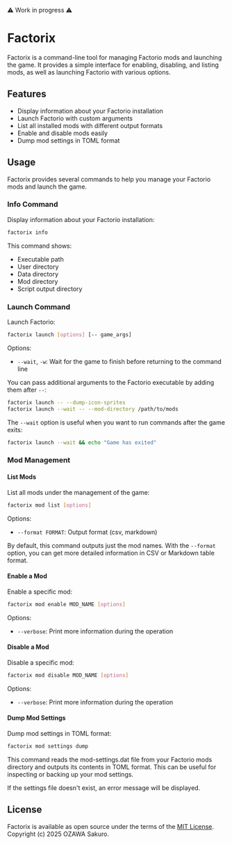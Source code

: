 :warning: Work in progress :warning:

# Factorix

Factorix is a command-line tool for managing Factorio mods and launching the game.
It provides a simple interface for enabling, disabling, and listing mods, as well as
launching Factorio with various options.

## Features

- Display information about your Factorio installation
- Launch Factorio with custom arguments
- List all installed mods with different output formats
- Enable and disable mods easily
- Dump mod settings in TOML format

## Usage

Factorix provides several commands to help you manage your Factorio mods and launch
the game.

### Info Command

Display information about your Factorio installation:

```bash
factorix info
```

This command shows:

- Executable path
- User directory
- Data directory
- Mod directory
- Script output directory

### Launch Command

Launch Factorio:

```bash
factorix launch [options] [-- game_args]
```

Options:
- `--wait`, `-w`: Wait for the game to finish before returning to the command line

You can pass additional arguments to the Factorio executable by adding them after `--`:

```bash
factorix launch -- --dump-icon-sprites
factorix launch --wait -- --mod-directory /path/to/mods
```

The `--wait` option is useful when you want to run commands after the game exits:

```bash
factorix launch --wait && echo "Game has exited"
```

### Mod Management

#### List Mods

List all mods under the management of the game:

```bash
factorix mod list [options]
```

Options:
- `--format FORMAT`: Output format (csv, markdown)

By default, this command outputs just the mod names. With the `--format` option, you
can get more detailed information in CSV or Markdown table format.

#### Enable a Mod

Enable a specific mod:

```bash
factorix mod enable MOD_NAME [options]
```

Options:
- `--verbose`: Print more information during the operation

#### Disable a Mod

Disable a specific mod:

```bash
factorix mod disable MOD_NAME [options]
```

Options:
- `--verbose`: Print more information during the operation

#### Dump Mod Settings

Dump mod settings in TOML format:

```bash
factorix mod settings dump
```

This command reads the mod-settings.dat file from your Factorio mods directory and outputs its contents in TOML format. This can be useful for inspecting or backing up your mod settings.

If the settings file doesn't exist, an error message will be displayed.

## License

Factorix is available as open source under the terms of the
[MIT License](https://opensource.org/licenses/MIT). Copyright (c) 2025 OZAWA Sakuro.
